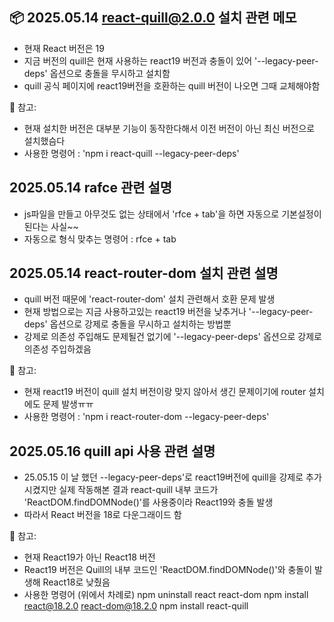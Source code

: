 ## 📦 2025.05.14 react-quill@2.0.0 설치 관련 메모
- 현재 React 버전은 19
- 지금 버전의 quill은 현재 사용하는 react19 버전과 충돌이 있어 '--legacy-peer-deps' 옵션으로 충돌을 무시하고 설치함
- quill 공식 페이지에 react19버전을 호환하는 quill 버전이 나오면 그때 교체해야함

📝 참고:
- 현재 설치한 버전은 대부분 기능이 동작한다해서 이전 버전이 아닌 최신 버전으로 설치했슴다
- 사용한 명령어 : 'npm i react-quill --legacy-peer-deps'

## 2025.05.14 rafce 관련 설명
- js파일을 만들고 아무것도 없는 상태에서 'rfce + tab'을 하면 자동으로 기본설정이 된다는 사실~~
- 자동으로 형식 맞추는 명령어 : rfce + tab

## 2025.05.14 react-router-dom 설치 관련 설명
- quill 버전 때문에 'react-router-dom' 설치 관련해서 호환 문제 발생
- 현재 방법으로는 지금 사용하고있는 react19 버전을 낮추거나 '--legacy-peer-deps' 옵션으로 강제로 충돌을 무시하고 설치하는 방법뿐
- 강제로 의존성 주입해도 문제될건 없기에 '--legacy-peer-deps' 옵션으로 강제로 의존성 주입하겠음

📝 참고:
- 현재 react19 버전이 quill 설치 버전이랑 맞지 않아서 생긴 문제이기에 router 설치에도 문제 발생ㅠㅠ
- 사용한 명령어 : 'npm i react-router-dom --legacy-peer-deps'

## 2025.05.16 quill api 사용 관련 설명
- 25.05.15 이 날 했던 --legacy-peer-deps'로 react19버전에 quill을 강제로 추가시켰지만 실제 작동해본 결과 react-quill 내부 코드가 'ReactDOM.findDOMNode()'를 사용중이라 React19와 충돌 발생
- 따라서 React 버전을 18로 다운그래이드 함

📝 참고:
- 현재 React19가 아닌 React18 버전
- React19 버전은 Quill의 내부 코드인 'ReactDOM.findDOMNode()'와 충돌이 발생해 React18로 낮췄음
- 사용한 명령어 (위에서 차례로)
    npm uninstall react react-dom
    npm install react@18.2.0 react-dom@18.2.0
    npm install react-quill